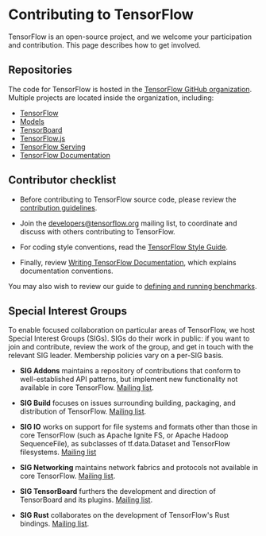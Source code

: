 # Contributing to TensorFlow

TensorFlow is an open-source project, and we welcome your participation
and contribution. This page describes how to get involved.

## Repositories

The code for TensorFlow is hosted in the [TensorFlow GitHub
organization](https://github.com/tensorflow). Multiple projects are located
inside the organization, including:

* [TensorFlow](https://github.com/tensorflow/tensorflow)
* [Models](https://github.com/tensorflow/models)
* [TensorBoard](https://github.com/tensorflow/tensorboard)
* [TensorFlow.js](https://github.com/tensorflow/tfjs)
* [TensorFlow Serving](https://github.com/tensorflow/serving)
* [TensorFlow Documentation](https://github.com/tensorflow/tensorflow/tree/master/tensorflow/docs_src)

## Contributor checklist

* Before contributing to TensorFlow source code, please review the [contribution
guidelines](https://github.com/tensorflow/tensorflow/blob/master/CONTRIBUTING.md).

* Join the
[developers@tensorflow.org](https://groups.google.com/a/tensorflow.org/d/forum/developers)
mailing list, to coordinate and discuss with others contributing to TensorFlow.

* For coding style conventions, read the [TensorFlow Style Guide](../community/style_guide.md).

* Finally, review [Writing TensorFlow Documentation](../community/documentation.md), which
  explains documentation conventions.

You may also wish to review our guide to [defining and running benchmarks](../community/benchmarks.md).

## Special Interest Groups

To enable focused collaboration on particular areas of TensorFlow, we host
Special Interest Groups (SIGs). SIGs do their work in public: if you want to
join and contribute, review the work of the group, and get in touch with the
relevant SIG leader.  Membership policies vary on a per-SIG basis.

* **SIG Addons** maintains a repository of contributions that conform to well-established API patterns, but implement new functionality not available in core TensorFlow. [Mailing list](https://groups.google.com/a/tensorflow.org/d/forum/addons).

* **SIG Build** focuses on issues surrounding building, packaging, and
  distribution of TensorFlow. [Mailing list](https://groups.google.com/a/tensorflow.org/d/forum/build).
  
* **SIG IO** works on support for file systems and formats other than those in core TensorFlow (such as Apache Ignite FS,  or Apache Hadoop SequenceFile), as subclasses of tf.data.Dataset and TensorFlow filesystems. [Mailing list](https://groups.google.com/a/tensorflow.org/d/forum/io)

* **SIG Networking**  maintains network fabrics and protocols not available in core TensorFlow. [Mailing list](https://groups.google.com/a/tensorflow.org/d/forum/networking).

* **SIG TensorBoard** furthers the development and direction of TensorBoard and its plugins.
  [Mailing list](https://groups.google.com/a/tensorflow.org/d/forum/sig-tensorboard).

* **SIG Rust** collaborates on the development of TensorFlow's Rust bindings.
  [Mailing list](https://groups.google.com/a/tensorflow.org/d/forum/rust).
